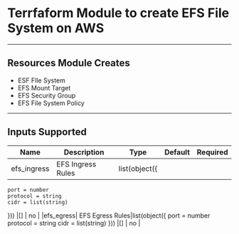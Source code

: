 # Terrfaform Module to create EFS File System on AWS
----------------------------------------------------

## Resources Module Creates
* ESF FIle System
* EFS Mount Target
* EFS Security Group
* EFS File System Policy
-----------------------------------------------------
## Inputs Supported
| Name | Description | Type | Default | Required |
|------|-------------|------|---------|----------|
|efs_ingress| EFS Ingress Rules|list(object({
    port = number
    protocol = string
    cidr = list(string)
  })) |[] | no |
|efs_egress| EFS Egress Rules|list(object({
    port = number
    protocol = string
    cidr = list(string)
  })) |[] | no |

